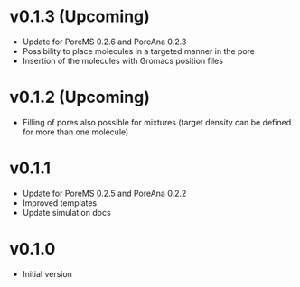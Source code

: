 # v0.1.3 (Upcoming)
* Update for PoreMS 0.2.6 and PoreAna 0.2.3
* Possibility to place molecules in a targeted manner in the pore
* Insertion of the molecules with Gromacs position files

# v0.1.2 (Upcoming)
* Filling of pores also possible for mixtures (target density can be defined for more than one molecule)

# v0.1.1
* Update for PoreMS 0.2.5 and PoreAna 0.2.2
* Improved templates
* Update simulation docs

# v0.1.0
* Initial version
